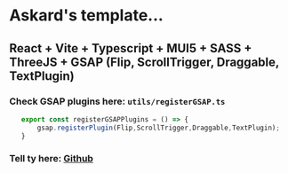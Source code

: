 
# Askard's template... 
## React + Vite + Typescript + MUI5 + SASS + ThreeJS + GSAP (Flip, ScrollTrigger, Draggable, TextPlugin)



### Check GSAP plugins here: ``utils/registerGSAP.ts``
```js
   export const registerGSAPPlugins = () => {
	   gsap.registerPlugin(Flip,ScrollTrigger,Draggable,TextPlugin);
   }
```

### Tell ty here: [Github](https://github.com/AskardGO)